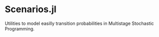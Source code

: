 # Scenarios.jl

Utilities to model easilly transition probabilities in
Multistage Stochastic Programming.

